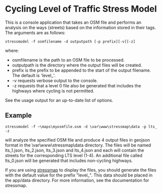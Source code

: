 # Cycling Level of Traffic Stress Model

This is a console application that takes an OSM file and performs an analysis on the ways (streets) based on the information stored in their tags. The arguments are as follows:

 `stressmodel -f osmfilename -d outputpath [-p prefix][-v][-z]`
 
 where:
 
 * osmfilename   is the path to an OSM file to be processed.
 * outputpath    is the directory where the output files will be created.
 * prefix        is the prefix to be appended to the start of the output filename. The default is 'level_'.
 * -v            requests verbose output to the console.
 * -z            requests that a level 0 file also be generated that includes the highways where cycling is not permitted.
  
See the usage output for an up-to-date list of options.

 ## Example ##
 
 `stressmodel -f ~\maps\myosmfile.osm -d \var\www\stressmap\data -p lts_ -z`
 
 will analyze the specified OSM file and produce 4 output files in geojson format in the \var\www\stressmap\data directory. The files will be named lts_1.json, lts_2.json, lts_3.json and lts_4.json and each will contain the streets for the corresponding LTS level (1-4). An additional file called lts_0.json will be generated that includes non-cycling highways.
 
 If you are using [stressmap](https://github.com/rcmc2020/stressmap) to display the files, you should generate the files with the default value for the prefix "level_". This data should be placed in the app/data directory. For more information, see the documentation for stressmap.
